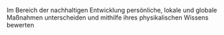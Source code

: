 Im Bereich der nachhaltigen Entwicklung persönliche, lokale und globale Maßnahmen
unterscheiden und mithilfe ihres physikalischen Wissens bewerten